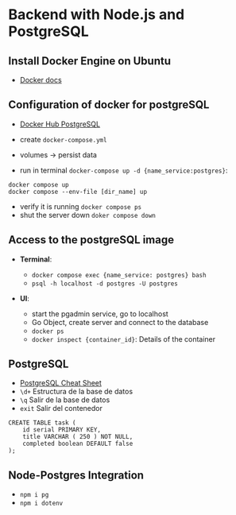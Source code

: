 # Backend with Node.js and PostgreSQL

## Install Docker Engine on Ubuntu

- [Docker docs](https://docs.docker.com/engine/install/ubuntu/)

## Configuration of docker for postgreSQL

- [Docker Hub PostgreSQL](https://hub.docker.com/_/postgres)

- create `docker-compose.yml`
- volumes -> persist data
- run in terminal `docker-compose up -d {name_service:postgres}`:

```
docker compose up
docker compose --env-file [dir_name] up
```

- verify it is running `docker compose ps`
- shut the server down `doker compose down`

## Access to the postgreSQL image

- **Terminal**:

  - `docker compose exec {name_service: postgres} bash`
  - `psql -h localhost -d postgres -U postgres`

- **UI**:
  - start the pgadmin service, go to localhost
  - Go Object, create server and connect to the database
  - `docker ps`
  - `docker inspect {container_id}`: Details of the container

## PostgreSQL

- [PostgreSQL Cheat Sheet](https://postgrescheatsheet.com/#/tables)
- `\d+` Estructura de la base de datos
- `\q` Salir de la base de datos
- `exit` Salir del contenedor

```
CREATE TABLE task (
	id serial PRIMARY KEY,
	title VARCHAR ( 250 ) NOT NULL,
	completed boolean DEFAULT false
);
```

## Node-Postgres Integration

- `npm i pg`
- `npm i dotenv`
